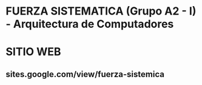 # FUERZA SISTEMATICA (Grupo A2 - I) - Arquitectura de Computadores	

# SITIO WEB
## sites.google.com/view/fuerza-sistemica
